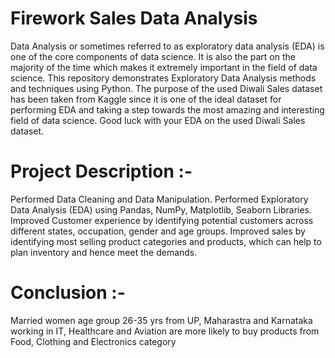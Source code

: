 # Firework Sales Data Analysis
Data Analysis or sometimes referred to as exploratory data analysis (EDA) is one of the core components of data science. It is also the part on the majority of the time which makes it extremely important in the field of data science. This repository demonstrates Exploratory Data Analysis methods and techniques using Python. The purpose of the used Diwali Sales dataset has been taken from Kaggle since it is one of the ideal dataset for performing EDA and taking a step towards the most amazing and interesting field of data science. Good luck with your EDA on the used Diwali Sales dataset.
# Project Description :-
Performed Data Cleaning and Data Manipulation.
Performed Exploratory Data Analysis (EDA) using Pandas, NumPy, Matplotlib, Seaborn Libraries.
Improved Customer experience by identifying potential customers across different states, occupation, gender and age groups.
Improved sales by identifying most selling product categories and products, which can help to plan inventory and hence meet the demands.

# Conclusion :-
Married women age group 26-35 yrs from UP,
Maharastra and Karnataka working in IT,
Healthcare and Aviation are more likely to buy products from Food,
Clothing and Electronics category
